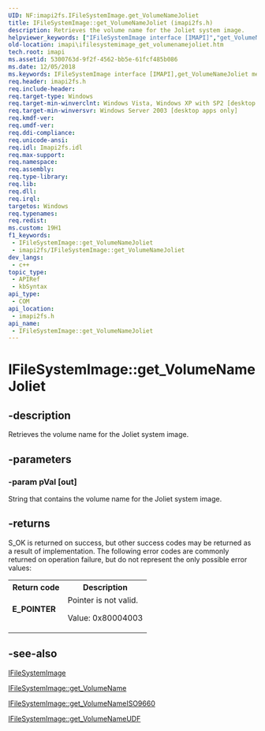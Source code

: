 ```yaml
---
UID: NF:imapi2fs.IFileSystemImage.get_VolumeNameJoliet
title: IFileSystemImage::get_VolumeNameJoliet (imapi2fs.h)
description: Retrieves the volume name for the Joliet system image.
helpviewer_keywords: ["IFileSystemImage interface [IMAPI]","get_VolumeNameJoliet method","IFileSystemImage.get_VolumeNameJoliet","IFileSystemImage::get_VolumeNameJoliet","get_VolumeNameJoliet","get_VolumeNameJoliet method [IMAPI]","get_VolumeNameJoliet method [IMAPI]","IFileSystemImage interface","imapi.ifilesystemimage_get_volumenamejoliet","imapi2fs/IFileSystemImage::get_VolumeNameJoliet"]
old-location: imapi\ifilesystemimage_get_volumenamejoliet.htm
tech.root: imapi
ms.assetid: 5300763d-9f2f-4562-bb5e-61fcf485b086
ms.date: 12/05/2018
ms.keywords: IFileSystemImage interface [IMAPI],get_VolumeNameJoliet method, IFileSystemImage.get_VolumeNameJoliet, IFileSystemImage::get_VolumeNameJoliet, get_VolumeNameJoliet, get_VolumeNameJoliet method [IMAPI], get_VolumeNameJoliet method [IMAPI],IFileSystemImage interface, imapi.ifilesystemimage_get_volumenamejoliet, imapi2fs/IFileSystemImage::get_VolumeNameJoliet
req.header: imapi2fs.h
req.include-header: 
req.target-type: Windows
req.target-min-winverclnt: Windows Vista, Windows XP with SP2 [desktop apps only]
req.target-min-winversvr: Windows Server 2003 [desktop apps only]
req.kmdf-ver: 
req.umdf-ver: 
req.ddi-compliance: 
req.unicode-ansi: 
req.idl: Imapi2fs.idl
req.max-support: 
req.namespace: 
req.assembly: 
req.type-library: 
req.lib: 
req.dll: 
req.irql: 
targetos: Windows
req.typenames: 
req.redist: 
ms.custom: 19H1
f1_keywords:
 - IFileSystemImage::get_VolumeNameJoliet
 - imapi2fs/IFileSystemImage::get_VolumeNameJoliet
dev_langs:
 - c++
topic_type:
 - APIRef
 - kbSyntax
api_type:
 - COM
api_location:
 - imapi2fs.h
api_name:
 - IFileSystemImage::get_VolumeNameJoliet
---
```


# IFileSystemImage::get_VolumeNameJoliet


## -description

Retrieves the volume name for the Joliet system image.

## -parameters

### -param pVal [out]

String that contains the volume name for the Joliet system image.

## -returns

S_OK is returned on success, but other success codes may be returned as a result of implementation. The following error codes are commonly returned on operation failure, but do not represent the only possible error values:

<table>
<tr>
<th>Return code</th>
<th>Description</th>
</tr>
<tr>
<td width="40%">
<dl>
<dt><b>E_POINTER</b></dt>
</dl>
</td>
<td width="60%">
Pointer is not valid.

Value: 0x80004003

</td>
</tr>
</table>

## -see-also

<a href="/windows/desktop/api/imapi2fs/nn-imapi2fs-ifilesystemimage">IFileSystemImage</a>



<a href="/windows/desktop/api/imapi2fs/nf-imapi2fs-ifilesystemimage-get_volumename">IFileSystemImage::get_VolumeName</a>



<a href="/windows/desktop/api/imapi2fs/nf-imapi2fs-ifilesystemimage-get_volumenameiso9660">IFileSystemImage::get_VolumeNameISO9660</a>



<a href="/windows/desktop/api/imapi2fs/nf-imapi2fs-ifilesystemimage-get_volumenameudf">IFileSystemImage::get_VolumeNameUDF</a>

